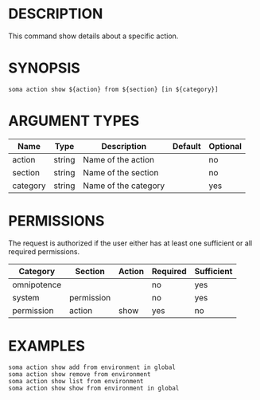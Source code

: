 # DESCRIPTION

This command show details about a specific action.

# SYNOPSIS

```
soma action show ${action} from ${section} [in ${category}]
```

# ARGUMENT TYPES

Name | Type |     Description   | Default | Optional
 --- |  --- | ----------------- | ------- | --------
action | string | Name of the action | | no
section | string | Name of the section | | no
category | string | Name of the category | | yes

# PERMISSIONS

The request is authorized if the user either has at least one
sufficient or all required permissions.

Category | Section | Action | Required | Sufficient
 ------- | ------- | ------ | -------- | ----------
omnipotence | | | no | yes
system | permission | | no | yes
permission | action | show | yes | no

# EXAMPLES

```
soma action show add from environment in global
soma action show remove from environment
soma action show list from environment
soma action show show from environment in global
```
